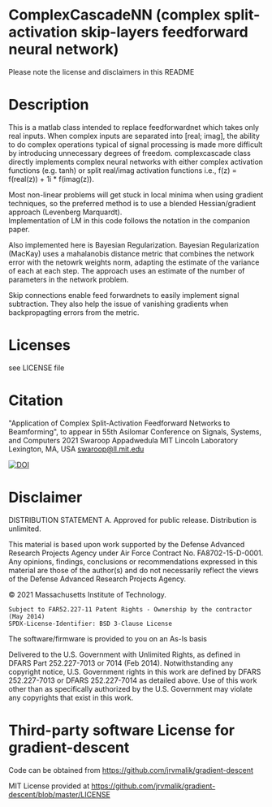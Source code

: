 # ComplexCascadeNN (complex split-activation skip-layers feedforward neural network)
Please note the license and disclaimers in this README

# Description

This is a matlab class intended to replace feedforwardnet which takes only real inputs.
When complex inputs are separated into [real; imag], the ability to do complex operations 
typical of signal processing is made more difficult by introducing unnecessary degrees of 
freedom.  complexcascade class directly implements complex neural networks with either complex
activation functions (e.g. tanh) or split real/imag activation functions 
i.e., f(z) =  f(real(z)) + 1i * f(imag(z)).

Most non-linear problems will get stuck in local minima when using gradient techniques, so 
the preferred method is to use a blended Hessian/gradient approach (Levenberg Marquardt).  
Implementation of LM in this code follows the notation in the companion paper.

Also implemented here is Bayesian Regularization.  Bayesian Regularization (MacKay) uses a 
mahalanobis distance metric that combines the network error with the netowrk weights norm, 
adapting the estimate of the variance of each at each step.  The approach uses an estimate 
of the number of parameters in the network problem.

Skip connections enable feed forwardnets to easily implement signal subtraction.  They 
also help the issue of vanishing gradients when backpropagting errors from the metric.

# Licenses
see LICENSE file

# Citation
"Application of Complex Split-Activation Feedforward Networks to Beamforming", 
to appear in 55th Asilomar Conference on Signals, Systems, and Computers 2021
Swaroop Appadwedula
MIT Lincoln Laboratory
Lexington, MA, USA
swaroop@ll.mit.edu

[![DOI](https://zenodo.org/badge/421960129.svg)](https://zenodo.org/badge/latestdoi/421960129)

# Disclaimer
DISTRIBUTION STATEMENT A. Approved for public release. Distribution is unlimited.

This material is based upon work supported by the Defense Advanced Research Projects Agency under Air Force Contract No. FA8702-15-D-0001. Any opinions, findings, conclusions or recommendations expressed in this material are those of the author(s) and do not necessarily reflect the views of the Defense Advanced Research Projects Agency.

© 2021 Massachusetts Institute of Technology.

    Subject to FAR52.227-11 Patent Rights - Ownership by the contractor (May 2014)
    SPDX-License-Identifier: BSD 3-Clause License

The software/firmware is provided to you on an As-Is basis

Delivered to the U.S. Government with Unlimited Rights, as defined in DFARS Part 252.227-7013 or 7014 (Feb 2014). Notwithstanding any copyright notice, U.S. Government rights in this work are defined by DFARS 252.227-7013 or DFARS 252.227-7014 as detailed above. Use of this work other than as specifically authorized by the U.S. Government may violate any copyrights that exist in this work.


# Third-party software License for gradient-descent

Code can be obtained from
https://github.com/jrvmalik/gradient-descent

MIT License provided at
https://github.com/jrvmalik/gradient-descent/blob/master/LICENSE
